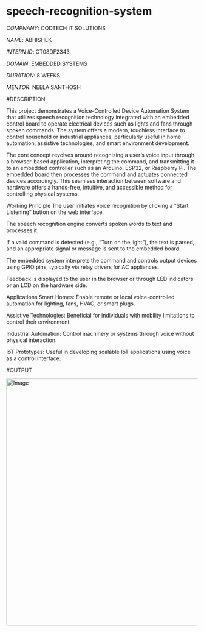 # speech-recognition-system

*COMPNANY*: CODTECH IT SOLUTIONS

*NAME*: ABHISHEK

*INTERN ID*: CT08DF2343

*DOMAIN*: EMBEDDED SYSTEMS

*DURATION*: 8 WEEKS

*MENTOR*: NEELA SANTHOSH

#DESCRIPTION

This project demonstrates a Voice-Controlled Device Automation System that utilizes speech recognition technology integrated with an embedded control board to operate electrical devices such as lights and fans through spoken commands. The system offers a modern, touchless interface to control household or industrial appliances, particularly useful in home automation, assistive technologies, and smart environment development.

The core concept revolves around recognizing a user’s voice input through a browser-based application, interpreting the command, and transmitting it to an embedded controller such as an Arduino, ESP32, or Raspberry Pi. The embedded board then processes the command and actuates connected devices accordingly. This seamless interaction between software and hardware offers a hands-free, intuitive, and accessible method for controlling physical systems.

Working Principle
The user initiates voice recognition by clicking a “Start Listening” button on the web interface.

The speech recognition engine converts spoken words to text and processes it.

If a valid command is detected (e.g., “Turn on the light”), the text is parsed, and an appropriate signal or message is sent to the embedded board.

The embedded system interprets the command and controls output devices using GPIO pins, typically via relay drivers for AC appliances.

Feedback is displayed to the user in the browser or through LED indicators or an LCD on the hardware side.

Applications
Smart Homes: Enable remote or local voice-controlled automation for lighting, fans, HVAC, or smart plugs.

Assistive Technologies: Beneficial for individuals with mobility limitations to control their environment.

Industrial Automation: Control machinery or systems through voice without physical interaction.

IoT Prototypes: Useful in developing scalable IoT applications using voice as a control interface.

#OUTPUT

<img width="1092" height="648" alt="Image" src="https://github.com/user-attachments/assets/4275f8f2-d3ba-4964-8c01-dcb194d7aba2" />
